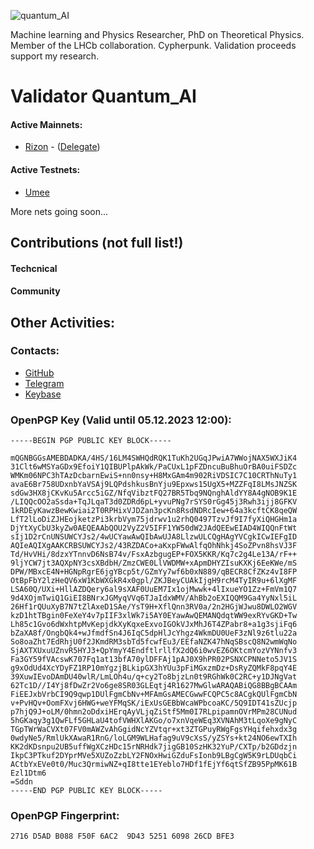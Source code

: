 ![quantum_AI](https://user-images.githubusercontent.com/38581319/151630985-483a7fa9-279d-4d7d-928e-f6be1c329ad6.png)

Machine learning and Physics Researcher, PhD on Theoretical Physics. Member of the LHCb collaboration. Cypherpunk. 
Validation proceeds support my research. 

# Validator Quantum_AI

####  Active Mainnets:
- [Rizon](https://www.mintscan.io/rizon/validators/rizonvaloper1w0uaae4mq0xzf6slmels499u8f8ws7sx2mka2p) - ([Delegate](http://omniflix.rizon.world/stake))

#### Active Testnets:
- [Umee](https://testnet.mintscan.io/umee/validators/umeevaloper13rccpc8dqfaqf6c3ujt0kkmdj055wc3v8yzdac)

More nets going soon... <br />


## Contributions (not full list!)


#### Techcnical


#### Community


## Other Activities:


### Contacts:

- [GitHub](https://github.com/Widlar/)
- [Telegram](https://t.me/sm_quantum)
- [Keybase](https://keybase.io/quantum_ai)


### OpenPGP Key (Valid until 05.12.2023 12:00):
```
-----BEGIN PGP PUBLIC KEY BLOCK-----

mQGNBGGsAMEBDADKA/4HS/16LM4SWHQdRQK1TuKh2UGqJPwiA7WWojNAX5WXJiK4
31Clt6wMSYaGDx9EfoiY1QIBUPlpAkWk/PaCUxL1pFZDncuBuBhuOrBA0uiFSDZc
WMKm06NPC3hTAzDcbarnEwiS+nn0nsy+H8MxGAm4m902RiVDSIC7C10CRThNuTy1
avaE6Br758UDxnbYaVSAj9LQPdshkusBnYju9Epxws15UgX5+MZZFqI8LMsJNZSK
sdGw3HX8jCKvKu5Arcc5iGZ/NfqVibztFQ27BR5Tbq9NQnghAldYY8A4gNOB9K1E
/LIQQcOO2aSsda+TqJLqaT3d0ZDRd6pL+yvuPNg7rSYS0rGg45j3Rwh3ijj8GFKV
1kRDEyKawzBewKwiai2T0RPHixVJDZan3pcKn8RsdNDRcIew+64a3kcftCK8qeQW
LfT2lLoDiZJHEojketzPi3krbVym75jdrwv1u2rhQ0497TzvJf9I7fyXiQHGHm1a
DjYtXyCbU3kyZw0AEQEAAbQOU2VyZ2V5IFF1YW50dW2JAdQEEwEIAD4WIQQnFtWt
sIj1D2rCnUNSUWCYJs2/4wUCYawAwQIbAwUJA8LlzwULCQgHAgYVCgkICwIEFgID
AQIeAQIXgAAKCRBSUWCYJs2/43RZDACo+aKxpFWwAlfqOhNhkj4SoZPvn8hsVJ3F
Td/HvVHi/8dzxYTnnvD6NsB74v/FsxAzbgugEP+FOX5KKR/Kq7c2g4Le13A/rF++
9ljYCW7jt3AQXpNY3csXBdbH/ZmzCWE0LlVWDMW+xApmDHYZIsuKXKj6EeKWe/mS
DPW/MBxcE4N+HGNpRgrE6jgYBcp5t/GZmYy7wf6b0xN889/qBECR8CfZKz4vI8FP
OtBpFbY2lzHeQV6xW1KbWXGkR4x0gpl/ZKJBeyCUAkIjgH9rcM4TyIR9u+6lXgMF
LSA60Q/UXi+HllAZDQery6al9sXAF0UuEM7Ix1ojMwwk+4lIxueYO1Zz+FmVm1Q7
9d4XOjmTwiQ1GiEI8BNrxJGMyqVVq6TJaIdxWMV/AhBb2oEXIQQM9Ga4YyNxl5iL
26Hf1rQUuXyB7N7tZlAxeD1SAe/YsT9H+XflQnn3RV0a/2n2HGjWJwu8DWLO2WGV
kzD1htTBgin0FeXeY4v7pIIF3xlWk7i5AY0EYawAwQEMANQdqtWW9exRYvGKD+Tw
Lh85c1Gvo6dWxhtpMvKepjdkXyKqxeExvoIGOkVJxMhJ6T4ZPabr8+a1g3sjiFq6
bZaXA8f/OngbQk4+wJfmdfSn4J6IqC5dpHlJcYhgz4WkmDU0UeF3zNl9z6tlu22a
So8oaZht7EdRhjU0f2JKmdRM3sbTd5fcwfEu3/EEfaNZK47hNqSBscQ8N2wmWqNo
SjAXTXUxuUZnvR5HYJ3+QpYmyY4EndftlrllfX2dQ6i0wvEZ6OKtcmYozVYNnfv3
Fa3GY59fVAcswK707Fq1at13bfA70ylDFFAj1pAJ0X9hPR02PSNXCPNNeto5JV1S
g9xOdUd4XcYDyFZ1RP10mYgzjBLkipGX3hYUu3pFiMGxzmDz+DsRyZQMkF8pqY4E
39XuwIEvoDAmDU40wlR/LmLOh4u/q+cy2To8bjzLn0t9RGhWk0C2RC+y1DJNgVat
62Tc1D//I4Yj8fDwZr2Vo6ge8SR03GLEqtj4R1627MwGlwARAQABiQG8BBgBCAAm
FiEEJxbVrbCI9Q9qwp1DUlFgmCbNv+MFAmGsAMECGwwFCQPC5c8ACgkQUlFgmCbN
v+PvHQv+OomFXvj6HWG+weYFMqSK/iExUsGEBbWcaWPbcoaKC/5Q9IDT41sZUcjp
p7hjQ9J+oLM/0hmn2oDdxiHErqAyVLjqZiStf5Mm0I7RLpipamnOVrMPm28CUNud
5hGKaqy3g1QwFLf5GHLaU4tofVWHXlAKGo/o7xnVqeWEq3XVNAhM3tLqoXe9gNyC
TGpTWrWaCVXt07FV0mAWZvAhGgidNcYZVtqr+xt3ZTGPuyRWgFgsYHqifehxdx3g
0wdyNe5/RmlUkXAwaR1RnG/loLGM9WLHafag9uV9cXsS/yZSYs+kt24NO6ewTXIh
KK2dKDsnpu2UB5uffWgXCzHDc15rNRHdk7jigGB10SzHK32YuP/CXTp/b2GDdzjn
IkpC3PTkuf2DYprMVe5XUZoZzbLY2FNOxHwiGZduFsIonb9LBgCgW5K9rLDUqbCi
ACtbYxEVe0t0/Muc3QrmiwNZ+qI8tte1EYeblo7HDf1fEjYf6qtSfZB95PpMK61B
Ezl1Dtm6
=Sddn
-----END PGP PUBLIC KEY BLOCK-----
```

### OpenPGP Fingerprint:
```
2716 D5AD B088 F50F 6AC2  9D43 5251 6098 26CD BFE3
```
